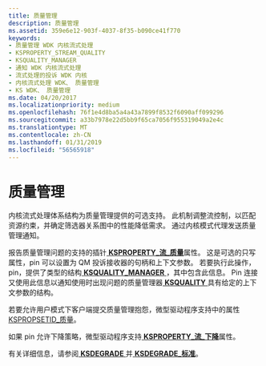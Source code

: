 ```yaml
---
title: 质量管理
description: 质量管理
ms.assetid: 359e6e12-903f-4037-8f35-b090ce41f770
keywords:
- 质量管理 WDK 内核流式处理
- KSPROPERTY_STREAM_QUALITY
- KSQUALITY_MANAGER
- 通知 WDK 内核流式处理
- 流式处理的投诉 WDK 内核
- 内核流式处理 WDK、 质量管理
- KS WDK、 质量管理
ms.date: 04/20/2017
ms.localizationpriority: medium
ms.openlocfilehash: 76f1e4d8ba5a4a43a7899f8532f6090aff099296
ms.sourcegitcommit: a33b7978e22d5bb9f65ca7056f955319049a2e4c
ms.translationtype: MT
ms.contentlocale: zh-CN
ms.lasthandoff: 01/31/2019
ms.locfileid: "56565918"
---
```

# <a name="quality-management"></a>质量管理





内核流式处理体系结构为质量管理提供的可选支持。 此机制调整流控制，以匹配资源约束，并确定筛选器关系图中的性能降低需求。 通过内核模式代理发送质量管理通知。

报告质量管理问题的支持的插针[ **KSPROPERTY\_流\_质量**](https://msdn.microsoft.com/library/windows/hardware/ff565750)属性。 这是可选的只写属性，pin 可以设置为 QM 投诉接收器的句柄和上下文参数。 若要执行此操作，pin，提供了类型的结构[ **KSQUALITY\_MANAGER** ](https://msdn.microsoft.com/library/windows/hardware/ff566730) ，其中包含此信息。 Pin 连接又使用此信息以通知使用时出现问题的质量管理器[ **KSQUALITY** ](https://msdn.microsoft.com/library/windows/hardware/ff566728)具有给定的上下文参数的结构。

若要允许用户模式下客户端提交质量管理抱怨，微型驱动程序支持中的属性[KSPROPSETID\_质量](https://msdn.microsoft.com/library/windows/hardware/ff566587)。

如果 pin 允许下降策略，微型驱动程序支持[ **KSPROPERTY\_流\_下降**](https://msdn.microsoft.com/library/windows/hardware/ff565690)属性。

有关详细信息，请参阅[ **KSDEGRADE** ](https://msdn.microsoft.com/library/windows/hardware/ff561671)并[ **KSDEGRADE\_标准**](https://msdn.microsoft.com/library/windows/hardware/ff561673)。

 

 




